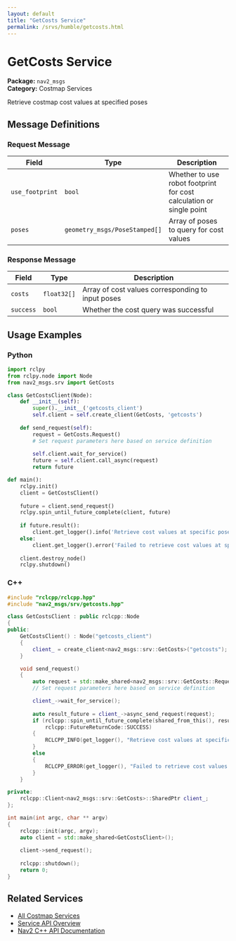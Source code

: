 ```yaml
---
layout: default
title: "GetCosts Service"
permalink: /srvs/humble/getcosts.html
---
```


# GetCosts Service

**Package:** `nav2_msgs`  
**Category:** Costmap Services

Retrieve costmap cost values at specified poses

## Message Definitions

### Request Message

| Field | Type | Description |
|-------|------|-------------|
| `use_footprint` | `bool` | Whether to use robot footprint for cost calculation or single point |
| `poses` | `geometry_msgs/PoseStamped[]` | Array of poses to query for cost values |


### Response Message

| Field | Type | Description |
|-------|------|-------------|
| `costs` | `float32[]` | Array of cost values corresponding to input poses |
| `success` | `bool` | Whether the cost query was successful |


## Usage Examples

### Python

```python
import rclpy
from rclpy.node import Node
from nav2_msgs.srv import GetCosts

class GetCostsClient(Node):
    def __init__(self):
        super().__init__('getcosts_client')
        self.client = self.create_client(GetCosts, 'getcosts')
        
    def send_request(self):
        request = GetCosts.Request()
        # Set request parameters here based on service definition
        
        self.client.wait_for_service()
        future = self.client.call_async(request)
        return future

def main():
    rclpy.init()
    client = GetCostsClient()
    
    future = client.send_request()
    rclpy.spin_until_future_complete(client, future)
    
    if future.result():
        client.get_logger().info('Retrieve cost values at specific poses completed')
    else:
        client.get_logger().error('Failed to retrieve cost values at specific poses')
        
    client.destroy_node()
    rclpy.shutdown()
```

### C++

```cpp
#include "rclcpp/rclcpp.hpp"
#include "nav2_msgs/srv/getcosts.hpp"

class GetCostsClient : public rclcpp::Node
{
public:
    GetCostsClient() : Node("getcosts_client")
    {
        client_ = create_client<nav2_msgs::srv::GetCosts>("getcosts");
    }

    void send_request()
    {
        auto request = std::make_shared<nav2_msgs::srv::GetCosts::Request>();
        // Set request parameters here based on service definition

        client_->wait_for_service();
        
        auto result_future = client_->async_send_request(request);
        if (rclcpp::spin_until_future_complete(shared_from_this(), result_future) ==
            rclcpp::FutureReturnCode::SUCCESS)
        {
            RCLCPP_INFO(get_logger(), "Retrieve cost values at specific poses completed");
        }
        else
        {
            RCLCPP_ERROR(get_logger(), "Failed to retrieve cost values at specific poses");
        }
    }

private:
    rclcpp::Client<nav2_msgs::srv::GetCosts>::SharedPtr client_;
};

int main(int argc, char ** argv)
{
    rclcpp::init(argc, argv);
    auto client = std::make_shared<GetCostsClient>();
    
    client->send_request();
    
    rclcpp::shutdown();
    return 0;
}
```

## Related Services

- [All Costmap Services](/humble/srvs/index.html#costmap-services)
- [Service API Overview](/humble/srvs/index.html)
- [Nav2 C++ API Documentation](/humble/html/index.html)